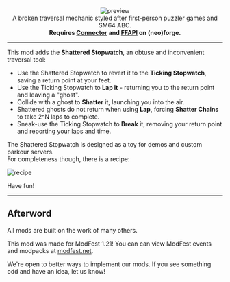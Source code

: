 <!--suppress HtmlDeprecatedTag, XmlDeprecatedElement -->
<center>
<img alt="preview" src="https://cdn.modrinth.com/data/So5Pd4qV/images/0f239b5698e2fa294aa132f4e3492003b49906fc.png"><br/>
A broken traversal mechanic styled after first-person puzzler games and SM64 ABC.<br/>
<b>Requires <a href="https://modrinth.com/mod/connector">Connector</a> and <a href="https://modrinth.com/mod/forgified-fabric-api">FFAPI</a> on (neo)forge.<br/></b>
</center>

---

This mod adds the **Shattered Stopwatch**, an obtuse and inconvenient traversal tool:
- Use the Shattered Stopwatch to revert it to the **Ticking Stopwatch**, saving a return point at your feet.
- Use the Ticking Stopwatch to **Lap it** - returning you to the return point and leaving a "ghost".
- Collide with a ghost to **Shatter** it, launching you into the air.
- Shattered ghosts do not return when using **Lap**, forcing **Shatter Chains** to take 2^N laps to complete.
- Sneak-use the Ticking Stopwatch to **Break** it, removing your return point and reporting your laps and time.

The Shattered Stopwatch is designed as a toy for demos and custom parkour servers.<br/>
For completeness though, there is a recipe:

![recipe](https://cdn.modrinth.com/data/So5Pd4qV/images/0b73d7e165690a63ca77bc8e50256e634e91a409.png)

Have fun!

---

## Afterword

All mods are built on the work of many others.

This mod was made for ModFest 1.21! You can can view ModFest events and modpacks at [modfest.net](https://modfest.net).

We're open to better ways to implement our mods. If you see something odd and have an idea, let us know! 

